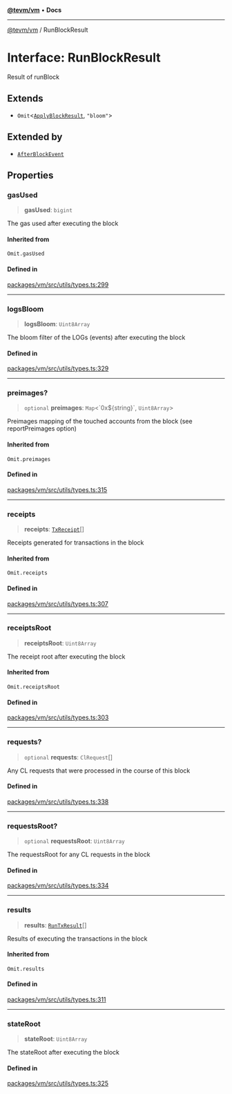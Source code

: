 [**@tevm/vm**](../README.md) • **Docs**

***

[@tevm/vm](../globals.md) / RunBlockResult

# Interface: RunBlockResult

Result of runBlock

## Extends

- `Omit`\<[`ApplyBlockResult`](ApplyBlockResult.md), `"bloom"`\>

## Extended by

- [`AfterBlockEvent`](AfterBlockEvent.md)

## Properties

### gasUsed

> **gasUsed**: `bigint`

The gas used after executing the block

#### Inherited from

`Omit.gasUsed`

#### Defined in

[packages/vm/src/utils/types.ts:299](https://github.com/evmts/tevm-monorepo/blob/main/packages/vm/src/utils/types.ts#L299)

***

### logsBloom

> **logsBloom**: `Uint8Array`

The bloom filter of the LOGs (events) after executing the block

#### Defined in

[packages/vm/src/utils/types.ts:329](https://github.com/evmts/tevm-monorepo/blob/main/packages/vm/src/utils/types.ts#L329)

***

### preimages?

> `optional` **preimages**: `Map`\<\`0x$\{string\}\`, `Uint8Array`\>

Preimages mapping of the touched accounts from the block (see reportPreimages option)

#### Inherited from

`Omit.preimages`

#### Defined in

[packages/vm/src/utils/types.ts:315](https://github.com/evmts/tevm-monorepo/blob/main/packages/vm/src/utils/types.ts#L315)

***

### receipts

> **receipts**: [`TxReceipt`](../type-aliases/TxReceipt.md)[]

Receipts generated for transactions in the block

#### Inherited from

`Omit.receipts`

#### Defined in

[packages/vm/src/utils/types.ts:307](https://github.com/evmts/tevm-monorepo/blob/main/packages/vm/src/utils/types.ts#L307)

***

### receiptsRoot

> **receiptsRoot**: `Uint8Array`

The receipt root after executing the block

#### Inherited from

`Omit.receiptsRoot`

#### Defined in

[packages/vm/src/utils/types.ts:303](https://github.com/evmts/tevm-monorepo/blob/main/packages/vm/src/utils/types.ts#L303)

***

### requests?

> `optional` **requests**: `ClRequest`[]

Any CL requests that were processed in the course of this block

#### Defined in

[packages/vm/src/utils/types.ts:338](https://github.com/evmts/tevm-monorepo/blob/main/packages/vm/src/utils/types.ts#L338)

***

### requestsRoot?

> `optional` **requestsRoot**: `Uint8Array`

The requestsRoot for any CL requests in the block

#### Defined in

[packages/vm/src/utils/types.ts:334](https://github.com/evmts/tevm-monorepo/blob/main/packages/vm/src/utils/types.ts#L334)

***

### results

> **results**: [`RunTxResult`](RunTxResult.md)[]

Results of executing the transactions in the block

#### Inherited from

`Omit.results`

#### Defined in

[packages/vm/src/utils/types.ts:311](https://github.com/evmts/tevm-monorepo/blob/main/packages/vm/src/utils/types.ts#L311)

***

### stateRoot

> **stateRoot**: `Uint8Array`

The stateRoot after executing the block

#### Defined in

[packages/vm/src/utils/types.ts:325](https://github.com/evmts/tevm-monorepo/blob/main/packages/vm/src/utils/types.ts#L325)
